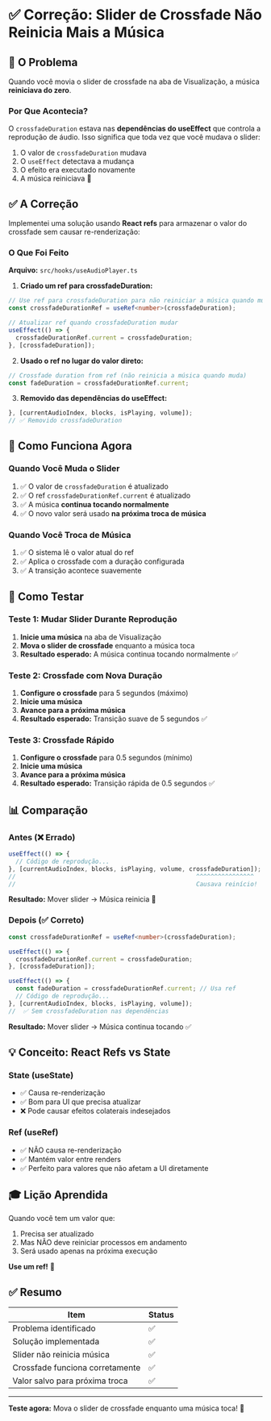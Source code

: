 # ✅ Correção: Slider de Crossfade Não Reinicia Mais a Música

## 🐛 O Problema

Quando você movia o slider de crossfade na aba de Visualização, a música **reiniciava do zero**.

### Por Que Acontecia?

O `crossfadeDuration` estava nas **dependências do useEffect** que controla a reprodução de áudio. Isso significa que toda vez que você mudava o slider:

1. O valor de `crossfadeDuration` mudava
2. O `useEffect` detectava a mudança
3. O efeito era executado novamente
4. A música reiniciava 🔄

## ✅ A Correção

Implementei uma solução usando **React refs** para armazenar o valor do crossfade sem causar re-renderização:

### O Que Foi Feito

**Arquivo:** `src/hooks/useAudioPlayer.ts`

1. **Criado um ref para crossfadeDuration:**
```typescript
// Use ref para crossfadeDuration para não reiniciar a música quando mudar
const crossfadeDurationRef = useRef<number>(crossfadeDuration);

// Atualizar ref quando crossfadeDuration mudar
useEffect(() => {
  crossfadeDurationRef.current = crossfadeDuration;
}, [crossfadeDuration]);
```

2. **Usado o ref no lugar do valor direto:**
```typescript
// Crossfade duration from ref (não reinicia a música quando muda)
const fadeDuration = crossfadeDurationRef.current;
```

3. **Removido das dependências do useEffect:**
```typescript
}, [currentAudioIndex, blocks, isPlaying, volume]); 
// ✅ Removido crossfadeDuration
```

## 🎯 Como Funciona Agora

### Quando Você Muda o Slider

1. ✅ O valor de `crossfadeDuration` é atualizado
2. ✅ O ref `crossfadeDurationRef.current` é atualizado
3. ✅ A música **continua tocando normalmente**
4. ✅ O novo valor será usado **na próxima troca de música**

### Quando Você Troca de Música

1. ✅ O sistema lê o valor atual do ref
2. ✅ Aplica o crossfade com a duração configurada
3. ✅ A transição acontece suavemente

## 🧪 Como Testar

### Teste 1: Mudar Slider Durante Reprodução

1. **Inicie uma música** na aba de Visualização
2. **Mova o slider de crossfade** enquanto a música toca
3. **Resultado esperado:** A música continua tocando normalmente ✅

### Teste 2: Crossfade com Nova Duração

1. **Configure o crossfade** para 5 segundos (máximo)
2. **Inicie uma música**
3. **Avance para a próxima música**
4. **Resultado esperado:** Transição suave de 5 segundos ✅

### Teste 3: Crossfade Rápido

1. **Configure o crossfade** para 0.5 segundos (mínimo)
2. **Inicie uma música**
3. **Avance para a próxima música**
4. **Resultado esperado:** Transição rápida de 0.5 segundos ✅

## 📊 Comparação

### Antes (❌ Errado)

```typescript
useEffect(() => {
  // Código de reprodução...
}, [currentAudioIndex, blocks, isPlaying, volume, crossfadeDuration]);
//                                                  ^^^^^^^^^^^^^^^^
//                                                  Causava reinício!
```

**Resultado:** Mover slider → Música reinicia 🔄

### Depois (✅ Correto)

```typescript
const crossfadeDurationRef = useRef<number>(crossfadeDuration);

useEffect(() => {
  crossfadeDurationRef.current = crossfadeDuration;
}, [crossfadeDuration]);

useEffect(() => {
  const fadeDuration = crossfadeDurationRef.current; // Usa ref
  // Código de reprodução...
}, [currentAudioIndex, blocks, isPlaying, volume]);
//  ✅ Sem crossfadeDuration nas dependências
```

**Resultado:** Mover slider → Música continua tocando ✅

## 💡 Conceito: React Refs vs State

### State (useState)
- ✅ Causa re-renderização
- ✅ Bom para UI que precisa atualizar
- ❌ Pode causar efeitos colaterais indesejados

### Ref (useRef)
- ✅ NÃO causa re-renderização
- ✅ Mantém valor entre renders
- ✅ Perfeito para valores que não afetam a UI diretamente

## 🎓 Lição Aprendida

Quando você tem um valor que:
1. Precisa ser atualizado
2. Mas NÃO deve reiniciar processos em andamento
3. Será usado apenas na próxima execução

**Use um ref!** 🎯

## ✅ Resumo

| Item | Status |
|------|--------|
| Problema identificado | ✅ |
| Solução implementada | ✅ |
| Slider não reinicia música | ✅ |
| Crossfade funciona corretamente | ✅ |
| Valor salvo para próxima troca | ✅ |

---

**Teste agora:** Mova o slider de crossfade enquanto uma música toca! 🎵
